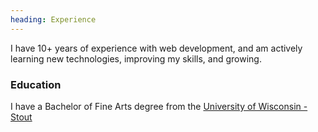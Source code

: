 ```yaml
---
heading: Experience
---
```

I have 10+ years of experience with web development, and am actively learning new technologies, improving my skills, and growing.

### Education
I have a Bachelor of Fine Arts degree from the [University of Wisconsin - Stout](https://www.uwstout.edu/)
